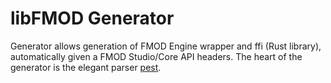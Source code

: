 # libFMOD Generator

Generator allows generation of FMOD Engine wrapper and ffi (Rust library), 
automatically given a FMOD Studio/Core API headers. 
The heart of the generator is the elegant parser [pest](https://pest.rs/).
